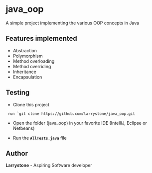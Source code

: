 # java_oop
A simple project implementing the various OOP concepts in Java
 
## Features implemented
* Abstraction
* Polymorphism
* Method overloading
* Method overriding
* Inheritance
* Encapsulation


## Testing
* Clone this project
```
 run `git clone https://github.com/larrystone/java_oop.git
```

* Open the folder (java_oop) in your favorite IDE (IntelliJ, Eclipse or Netbeans)

* Run the **`AllTests.java`** file

## Author
**Larrystone** - Aspiring Software developer
